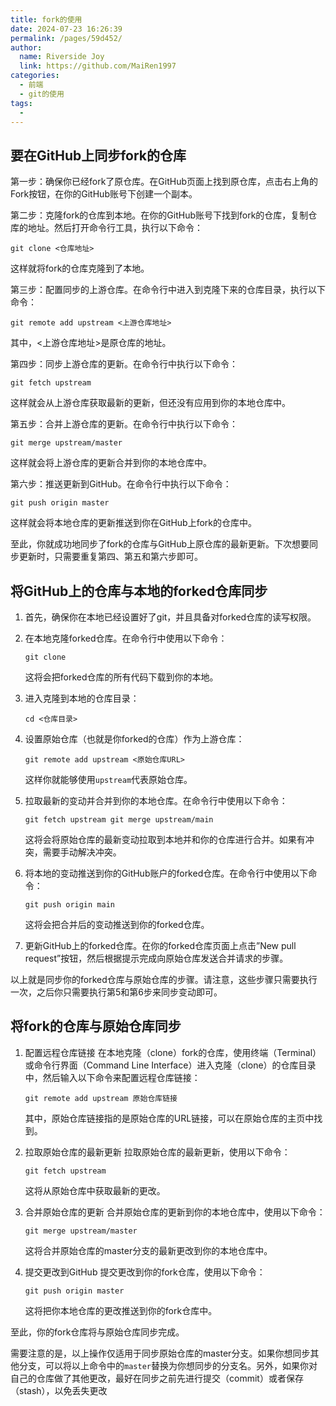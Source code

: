 ```yaml
---
title: fork的使用
date: 2024-07-23 16:26:39
permalink: /pages/59d452/
author:
  name: Riverside Joy
  link: https://github.com/MaiRen1997
categories:
  - 前端
  - git的使用
tags:
  - 
---
```

## 要在GitHub上同步fork的仓库

第一步：确保你已经fork了原仓库。在GitHub页面上找到原仓库，点击右上角的Fork按钮，在你的GitHub账号下创建一个副本。

第二步：克隆fork的仓库到本地。在你的GitHub账号下找到fork的仓库，复制仓库的地址。然后打开命令行工具，执行以下命令：

`git clone <仓库地址>`

这样就将fork的仓库克隆到了本地。

第三步：配置同步的上游仓库。在命令行中进入到克隆下来的仓库目录，执行以下命令：

`git remote add upstream <上游仓库地址>`

其中，<上游仓库地址>是原仓库的地址。

第四步：同步上游仓库的更新。在命令行中执行以下命令：

`git fetch upstream`

这样就会从上游仓库获取最新的更新，但还没有应用到你的本地仓库中。

第五步：合并上游仓库的更新。在命令行中执行以下命令：

`git merge upstream/master`

这样就会将上游仓库的更新合并到你的本地仓库中。

第六步：推送更新到GitHub。在命令行中执行以下命令：

`git push origin master`

这样就会将本地仓库的更新推送到你在GitHub上fork的仓库中。

至此，你就成功地同步了fork的仓库与GitHub上原仓库的最新更新。下次想要同步更新时，只需要重复第四、第五和第六步即可。

## 将GitHub上的仓库与本地的forked仓库同步

1. 首先，确保你在本地已经设置好了git，并且具备对forked仓库的读写权限。

2. 在本地克隆forked仓库。在命令行中使用以下命令：

   `git clone`

   这将会把forked仓库的所有代码下载到你的本地。

3. 进入克隆到本地的仓库目录：

   `cd <仓库目录>`

4. 设置原始仓库（也就是你forked的仓库）作为上游仓库：

   `git remote add upstream <原始仓库URL>`

   这样你就能够使用`upstream`代表原始仓库。

5. 拉取最新的变动并合并到你的本地仓库。在命令行中使用以下命令：

   `git fetch upstream
   git merge upstream/main`

   这将会将原始仓库的最新变动拉取到本地并和你的仓库进行合并。如果有冲突，需要手动解决冲突。

6. 将本地的变动推送到你的GitHub账户的forked仓库。在命令行中使用以下命令：

   `git push origin main`

   这将会把合并后的变动推送到你的forked仓库。

7. 更新GitHub上的forked仓库。在你的forked仓库页面上点击”New pull request”按钮，然后根据提示完成向原始仓库发送合并请求的步骤。

以上就是同步你的forked仓库与原始仓库的步骤。请注意，这些步骤只需要执行一次，之后你只需要执行第5和第6步来同步变动即可。

## 将fork的仓库与原始仓库同步

1. 配置远程仓库链接
      在本地克隆（clone）fork的仓库，使用终端（Terminal）或命令行界面（Command Line Interface）进入克隆（clone）的仓库目录中，然后输入以下命令来配置远程仓库链接：

   `git remote add upstream 原始仓库链接`

   其中，原始仓库链接指的是原始仓库的URL链接，可以在原始仓库的主页中找到。

2. 拉取原始仓库的最新更新
      拉取原始仓库的最新更新，使用以下命令：

   `git fetch upstream`

   这将从原始仓库中获取最新的更改。

3. 合并原始仓库的更新
      合并原始仓库的更新到你的本地仓库中，使用以下命令：

   `git merge upstream/master`

   这将合并原始仓库的master分支的最新更改到你的本地仓库中。

4. 提交更改到GitHub
      提交更改到你的fork仓库，使用以下命令：

   `git push origin master`

   这将把你本地仓库的更改推送到你的fork仓库中。

至此，你的fork仓库将与原始仓库同步完成。

需要注意的是，以上操作仅适用于同步原始仓库的master分支。如果你想同步其他分支，可以将以上命令中的`master`替换为你想同步的分支名。另外，如果你对自己的仓库做了其他更改，最好在同步之前先进行提交（commit）或者保存（stash），以免丢失更改























